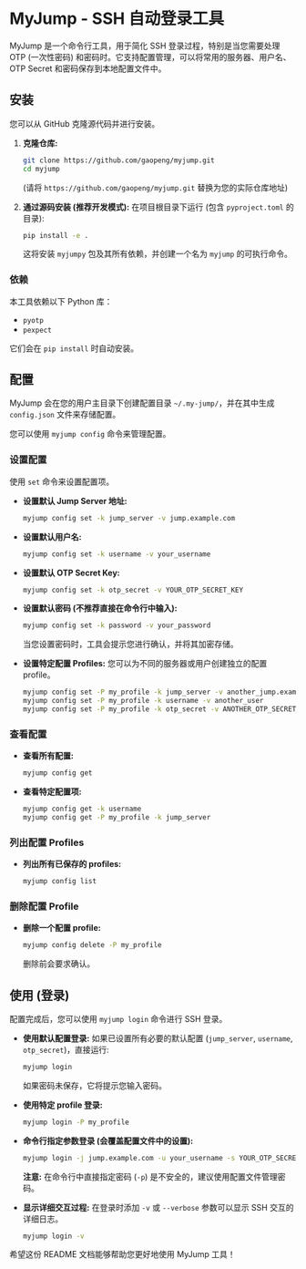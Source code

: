 # MyJump - SSH 自动登录工具

MyJump 是一个命令行工具，用于简化 SSH 登录过程，特别是当您需要处理 OTP (一次性密码) 和密码时。它支持配置管理，可以将常用的服务器、用户名、OTP Secret 和密码保存到本地配置文件中。

## 安装

您可以从 GitHub 克隆源代码并进行安装。

1. **克隆仓库:**

    ```bash
    git clone https://github.com/gaopeng/myjump.git
    cd myjump
    ```

    (请将 `https://github.com/gaopeng/myjump.git` 替换为您的实际仓库地址)

2. **通过源码安装 (推荐开发模式):**
    在项目根目录下运行 (包含 `pyproject.toml` 的目录):

    ```bash
    pip install -e .
    ```

    这将安装 `myjumpy` 包及其所有依赖，并创建一个名为 `myjump` 的可执行命令。

### 依赖

本工具依赖以下 Python 库：

- `pyotp`
- `pexpect`

它们会在 `pip install` 时自动安装。

## 配置

MyJump 会在您的用户主目录下创建配置目录 `~/.my-jump/`，并在其中生成 `config.json` 文件来存储配置。

您可以使用 `myjump config` 命令来管理配置。

### 设置配置

使用 `set` 命令来设置配置项。

- **设置默认 Jump Server 地址:**

  ```bash
  myjump config set -k jump_server -v jump.example.com
  ```

- **设置默认用户名:**

  ```bash
  myjump config set -k username -v your_username
  ```

- **设置默认 OTP Secret Key:**

  ```bash
  myjump config set -k otp_secret -v YOUR_OTP_SECRET_KEY
  ```

- **设置默认密码 (不推荐直接在命令行中输入):**

  ```bash
  myjump config set -k password -v your_password
  ```

  当您设置密码时，工具会提示您进行确认，并将其加密存储。

- **设置特定配置 Profiles:**
  您可以为不同的服务器或用户创建独立的配置 profile。

  ```bash
  myjump config set -P my_profile -k jump_server -v another_jump.example.com
  myjump config set -P my_profile -k username -v another_user
  myjump config set -P my_profile -k otp_secret -v ANOTHER_OTP_SECRET_KEY
  ```

### 查看配置

- **查看所有配置:**

  ```bash
  myjump config get
  ```

- **查看特定配置项:**

  ```bash
  myjump config get -k username
  myjump config get -P my_profile -k jump_server
  ```

### 列出配置 Profiles

- **列出所有已保存的 profiles:**

  ```bash
  myjump config list
  ```

### 删除配置 Profile

- **删除一个配置 profile:**

  ```bash
  myjump config delete -P my_profile
  ```

  删除前会要求确认。

## 使用 (登录)

配置完成后，您可以使用 `myjump login` 命令进行 SSH 登录。

- **使用默认配置登录:**
  如果已设置所有必要的默认配置 (`jump_server`, `username`, `otp_secret`)，直接运行:

  ```bash
  myjump login
  ```

  如果密码未保存，它将提示您输入密码。

- **使用特定 profile 登录:**

  ```bash
  myjump login -P my_profile
  ```

- **命令行指定参数登录 (会覆盖配置文件中的设置):**

  ```bash
  myjump login -j jump.example.com -u your_username -s YOUR_OTP_SECRET_KEY -p your_password
  ```

  **注意:** 在命令行中直接指定密码 (`-p`) 是不安全的，建议使用配置文件管理密码。

- **显示详细交互过程:**
  在登录时添加 `-v` 或 `--verbose` 参数可以显示 SSH 交互的详细日志。

  ```bash
  myjump login -v
  ```

希望这份 README 文档能够帮助您更好地使用 MyJump 工具！
